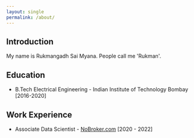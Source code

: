 ```yaml
---
layout: single
permalink: /about/
---
```


## Introduction
My name is Rukmangadh Sai Myana. People call me 'Rukman'.

## Education
* B.Tech Electrical Engineering - Indian Institute of Technology Bombay [2016-2020]

## Work Experience
* Associate Data Scientist - [NoBroker.com][1] [2020 - 2022]

[1]: https://www.nobroker.in/